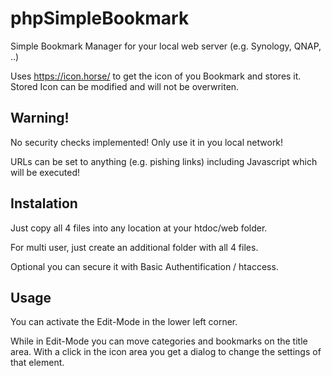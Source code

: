 # phpSimpleBookmark
Simple Bookmark Manager for your local web server (e.g. Synology, QNAP, ..)

Uses https://icon.horse/ to get the icon of you Bookmark and stores it. Stored Icon can be modified and will not be overwriten.

## Warning!
No security checks implemented! Only use it in you local network!

URLs can be set to anything (e.g. pishing links) including Javascript which will be executed!

## Instalation
Just copy all 4 files into any location at your htdoc/web folder.

For multi user, just create an additional folder with all 4 files.

Optional you can secure it with Basic Authentification / htaccess.

## Usage
You can activate the Edit-Mode in the lower left corner.

While in Edit-Mode you can move categories and bookmarks on the title area. With a click in the icon area you get a dialog to change the settings of that element.

